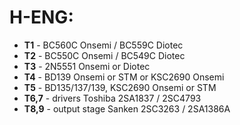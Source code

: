 # H-ENG:

* **T1** - BC560C Onsemi / BC559C Diotec
* **T2** - BC550C Onsemi / BC549C Diotec
* **T3** - 2N5551 Onsemi or Diotec
* **T4** - BD139 Onsemi or STM or KSC2690 Onsemi
* **T5** - BD135/137/139, KSC2690 Onsemi or STM
* **T6,7** - drivers Toshiba 2SA1837 / 2SC4793
* **T8,9** - output stage Sanken 2SC3263 / 2SA1386A
